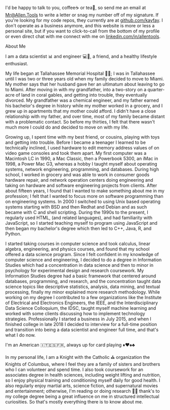 I'd be happy to talk to you, coffee:coffee: or tea:tea:, so send me an email at [Mr@Allen.Tools](mailto:mr@allen.tools?cc=allenchristophertools@gmail.com&subject=Can%20I%20Drop%20You%20A%20Line&body=Just-wanted-to-snag-your-number%20Just%20Hit%20Send) to write a letter or snag my number off of my signature. If you're looking for my code repos, they currently are at [github.com/kayfay](http://www.github.com/kayfay). I don't operate as a business anymore, and this website is more or less a personal site, but if you want to click-to-call from the bottom of my profile or even direct chat with me connect with me on [linkedin.com/in/allentools](http://www.linkedin.com/in/allentools).

About Me

I am a data scientist :bar_chart: and engineer :computer::wrench:, a friend, and a healthy lifestyle enthusiast.

My life began at Tallahassee Memorial Hospital :hospital::sagittarius:; I was in Tallahassee until I was two or three years old when my family decided to move to Miami. My mother says that her husband gave her an ultimatum about leaving to go to Miami. After moving in with my grandfather, into a two-story on a quarter-acre of land in coral gables, and getting into trouble, they eventually divorced. My grandfather was a chemical engineer, and my father earned his bachelor's degree in history while my mother worked in a grocery, and I grew up in apartments that my mother could afford. I didn't have a close relationship with my father, and over time, most of my family became distant with a problematic contact. So before my thirties, I felt that there wasn't much more I could do and decided to move on with my life.

Growing up, I spent time with my best friend, or cousins, playing with toys and getting into trouble. Before I became a teenager I learned to be technically inclined, I used hardware to edit memory address values of on video game consoles and took them apart. My first computer was a Macintosh LC in 1990, a Mac Classic, then a Powerbook 5300, an iMac in 1998, a Power Mac G3, whereas a hobby I taught myself about operating systems, network engineering, programming, and databases. During high school, I worked in grocery and was able to work in consumer goods hardware repair, and network operation centers doing engineering and taking on hardware and software engineering projects from clients. After about fifteen years, I found that I wanted to make something about me in my profession; I felt that I wanted to focus more on software programming than on engineering systems. In 2000 I switched to using Unix based operating systems starting with BSD and then Redhat and Debian and as such became with C and shell scripting. During the 1990s to the present, I regularly used HTML, (and related languages), and had familiarity with JavaScript, so I started teaching myself to program using JavaScript and then began my bachelor's degree which then led to C++, Java, R, and Python.

I started taking courses in computer science and took calculus, linear algebra, engineering, and physics courses, and found that my school offered a data science program. Since I felt confident in my knowledge of computer science and engineering, I decided to do a degree in Information Studies which had a concentration in data science and then to minor in psychology for experimental design and research coursework. My Information Studies degree had a basic framework that centered around databases, programming, and research, and the concentration taught data science topics like descriptive statistics, analysis, data mining, and textual processing, finally my minor explained more research methodology. While working on my degree I contributed to a few organizations like the Institute of Electrical and Electronics Engineers, the IEEE, and the Interdisciplinary Data Science Colloquium, the IDSC, taught myself machine learning and worked with some clients discussing how to implement technology strategies. Professionally I started a business in July 2015, and when I finished college in late 2018 I decided to interview for a full-time position and transition into being a data scientist and engineer full time, and that's what I do now.

I'm an American :it::es::fr:, always up for card playing :diamonds::hearts::spades::clubs:

In my personal life, I am a Knight with the Catholic :church: organization the Knights of Columbus, where I feel they are a family of sisters and brothers who I can volunteer and spend time. I also took coursework for an associates degree in health sciences, including weight lifting and nutrition, so I enjoy physical training and conditioning myself daily for good health. I also regularly enjoy martial arts, science fiction, and supernatural movies and entertainment; otherwise, I'm reading or doing research :notebook::memo: thank's to my college degree being a great influence on me in structured intellectual curiosities. So that's mostly everything there is to know about me.
